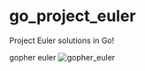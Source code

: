 # go_project_euler
Project Euler solutions in Go!

gopher euler
![gopher_euler](https://imgur.com/a/k8hTBwv)
